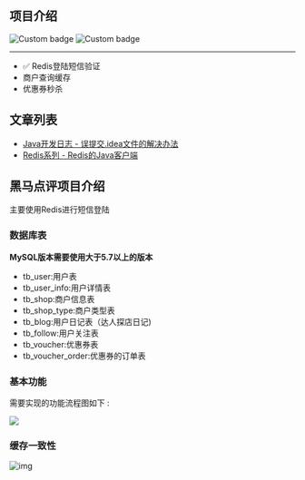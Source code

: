 ## 项目介绍

![Custom badge](https://img.shields.io/badge/redis-github-red?style=plastic&logo=appveyor) ![Custom badge](https://img.shields.io/badge/github-code-red?style=plastic&logo=appveyor)

----

- :white_check_mark: Redis登陆短信验证
- 商户查询缓存
- 优惠券秒杀

## 文章列表

- [Java开发日志 - 误提交.idea文件的解决办法](https://blog.csdn.net/weixin_40040107/article/details/124481121)
- [Redis系列 - Redis的Java客户端](https://blog.csdn.net/weixin_40040107/article/details/124547074)

## 黑马点评项目介绍

主要使用Redis进行短信登陆

### 数据库表

**MySQL版本需要使用大于5.7以上的版本**

- tb_user:用户表
- tb_user_info:用户详情表
- tb_shop:商户信息表
- tb_shop_type:商户类型表
- tb_blog:用户日记表（达人探店日记)
- tb_follow:用户关注表
- tb_voucher:优惠券表
- tb_voucher_order:优惠券的订单表

### 基本功能

需要实现的功能流程图如下 : 

![](https://haloos.oss-cn-beijing.aliyuncs.com/typero/20220505143313.png)





### 缓存一致性



![img](https://haloos.oss-cn-beijing.aliyuncs.com/typero/1653617543277-44ba04e9-0df9-4f74-8162-f492bd66fde8.png)